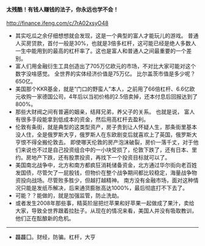 #### 太残酷！有钱人赚钱的法子，你永远也学不会！
http://finance.ifeng.com/c/7rA02xsyO48
- 其实吃瓜之余仔细想想就会发现，这是一个典型的富人才能玩儿的游戏。 普通人买房贷款，首付一般是30%，也就是3倍多杠杆，这可能已经是绝人多数人一生中能用到的最高的杠杆率了。这也是富人和普通人之间最重要的一个差别。
- 富人们用金融衍生工具创造出了705万亿欧元的市场，不对比大家可能对这个数字没啥感觉。
全世界的实体经济价值是75万亿。 比尔盖茨市值是多少呢？ 650亿。
-  美国那个KKR基金，就是“门口的野蛮人”本人，之前用了66倍杠杆、6.6亿欧元收购一家德国公司，4年后以当初价格的2.5倍卖掉，还本付息后回报达到了800%。
- 那些大财阀之间有普遍的姻亲，结拜兄弟，养父子的关系。 也就是说， 富人有很多手段能拿到低成本的资金，然后用高杠杆去盈利。
- 伦敦有条街，就是典型的这类型资产，房子贵到让人怀疑人生，那条街里基本没人住，全是俄罗斯大亨，俄罗斯人在东欧剧变后就喜欢上了英国，俄罗斯大亨恨不得全搬伦敦去。 即使哪天伦敦的房产泡沫破裂，房价一落千丈，对于他们来说也不过是自己投资组合中的一小块受损了，伦敦下跌了，还有日本、里约。房地产下跌，还有股票投资，再找下一个投资目标就可以了。
- 美国南北战争中，北方和南方都疯狂消耗储备资金，北方通过华尔街向老百姓发国债，尽管欠了一屁股钱，但物价在整个战争期间都比较稳定，海量战争物资投向战场。尽管败多胜少，但越打越精神。 南方没有金融市场，面对这种情况只能是发纸币解决，后来通货膨胀高达1000%，最后彻底打不下去了。
- 可能？？能做的，就是加强监管，防止洗劫。
- 或者发生2008年那些事，精英阶层把烂苹果和好苹果一起做成了果汁，卖给大家，导致全世界跟着拉肚子。从现在的情况来看，美国人并没有吸取教训，他们正在酝酿新的危机。
---
- 龘龘囗。财经，防骗。杠杆，大亨
